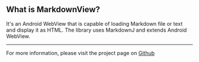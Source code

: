 ## What is MarkdownView?
It's an Android WebView that is capable of loading Markdown file or text and display it as HTML. The library uses MarkdownJ and extends Android WebView.
***
For more information, please visit the project page on [Github](https://github.com/falnatsheh/MarkdownView)